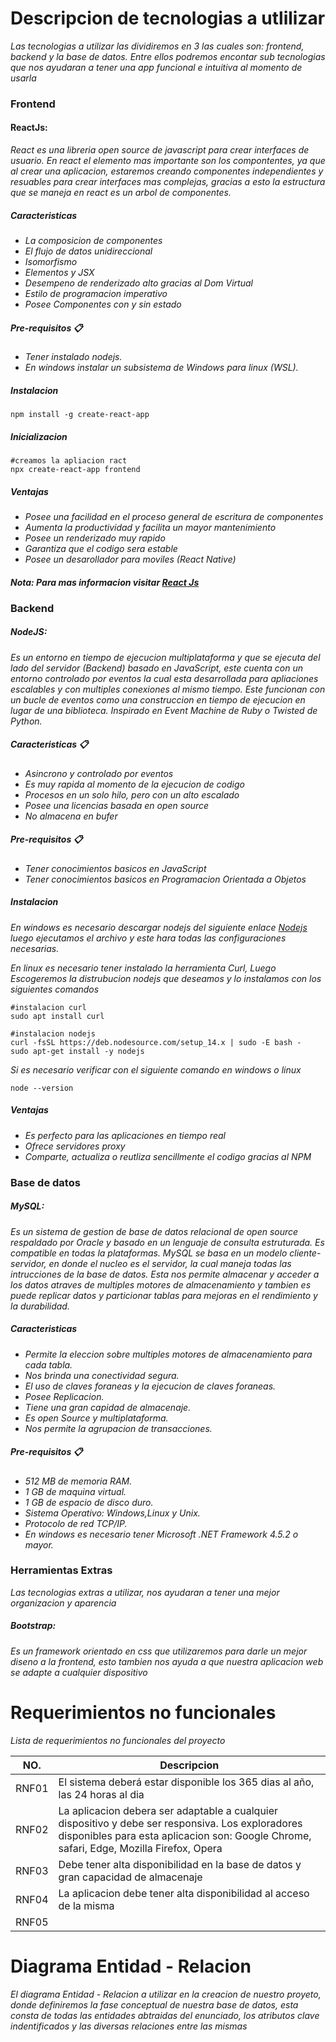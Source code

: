 # Descripcion de tecnologias a utlilizar
_Las tecnologias a utilizar las dividiremos en 3 las cuales son: frontend, backend y la base de datos. Entre ellos podremos encontar sub tecnologias que nos ayudaran a tener una app funcional e intuitiva al momento de usarla_
### Frontend
#### ReactJs: 
_React es una libreria open source de javascript para crear interfaces de usuario. En react el elemento mas importante son los compontentes, ya que al crear una aplicacion, estaremos creando componentes independientes y resuables para crear interfaces mas complejas, gracias a esto la estructura que se maneja en react es un arbol de componentes._
##### Caracteristicas 
- _La composicion de componentes_
- _El flujo de datos unidireccional_
- _Isomorfismo_
- _Elementos y JSX_
- _Desempeno de renderizado alto gracias al Dom Virtual_
- _Estilo de programacion imperativo_
- _Posee Componentes con y sin estado_

##### Pre-requisitos 📋
- _Tener instalado nodejs._
- _En windows instalar un subsistema de Windows para linux (WSL)._
##### Instalacion
###
```
npm install -g create-react-app
```
##### Inicializacion
###

```
#creamos la apliacion ract
npx create-react-app frontend
```
##### Ventajas 
- _Posee una facilidad en el proceso general de escritura  de componentes_
- _Aumenta la productividad y facilita un mayor mantenimiento_
- _Posee un renderizado muy rapido_
- _Garantiza que el codigo sera estable_
- _Posee un desarollador para moviles (React Native)_

##### Nota: Para mas informacion visitar [React Js](https://es.reactjs.org/)

### Backend
##### NodeJS: 
_Es un entorno en tiempo de ejecucion multiplataforma y que se ejecuta del lado del servidor (Backend) basado en JavaScript, este cuenta con un entorno controlado por eventos la cual esta desarrollada para apliaciones escalables y con multiples conexiones al mismo tiempo. Este funcionan con un bucle de eventos como una construccion en tiempo de ejecucion en lugar de una biblioteca. Inspirado en Event Machine de Ruby o Twisted de Python._ 
##### Caracteristicas 📋
- _Asincrono y controlado por eventos_
- _Es muy rapida al momento de la ejecucion de codigo_
- _Procesos en un solo hilo, pero con un alto escalado_
- _Posee una licencias basada en open source_
- _No almacena en bufer_
##### Pre-requisitos 📋
- _Tener conocimientos basicos en JavaScript_ 
- _Tener conocimientos basicos en Programacion Orientada a Objetos_
##### Instalacion
###
_En windows es necesario descargar nodejs del siguiente enlace [Nodejs](https://nodejs.org/es/download/) luego ejecutamos el archivo y este hara todas las configuraciones necesarias._

_En linux es necesario tener instalado la herramienta Curl, Luego Escogeremos la distrubucion nodejs que deseamos y lo instalamos con los siguientes comandos_
```
#instalacion curl
sudo apt install curl

#instalacion nodejs
curl -fsSL https://deb.nodesource.com/setup_14.x | sudo -E bash -
sudo apt-get install -y nodejs
```

 _Si es necesario verificar con el siguiente comando en windows o linux_
```
node --version
```

##### Ventajas 
- _Es perfecto para las aplicaciones en tiempo real_
- _Ofrece servidores proxy_
- _Comparte, actualiza o reutliza sencillmente el codigo gracias al NPM_

### Base de datos
##### MySQL:
_Es un sistema de gestion de base de datos relacional de open source respaldado por Oracle y basado en un lenguaje de consulta estruturada. Es compatible en todas la plataformas. MySQL se basa en un modelo cliente-servidor, en donde el nucleo es el servidor, la cual maneja todas las intrucciones de la base de datos. Esta nos permite almacenar y acceder a los datos atraves de multiples motores de almacenamiento y tambien es puede replicar datos y particionar tablas para mejoras en el rendimiento y la durabilidad._

##### Caracteristicas 
- _Permite la eleccion sobre multiples motores de almacenamiento para cada tabla._
- _Nos brinda una conectividad segura._
- _El uso de claves foraneas y la ejecucion de claves foraneas._
- _Posee Replicacion._
- _Tiene una gran capidad de almacenaje._
- _Es open Source y multiplataforma._
- _Nos permite la agrupacion de transacciones._

##### Pre-requisitos 📋
- _512 MB de memoria RAM._
- _1 GB de maquina virtual._
- _1 GB de espacio de disco duro._
- _Sistema Operativo: Windows,Linux y Unix._
- _Protocolo de red TCP/IP._
- _En windows es necesario tener Microsoft .NET Framework 4.5.2 o mayor._

### Herramientas Extras
_Las tecnologias extras a utilizar, nos ayudaran a tener una mejor organizacion y aparencia_
##### Bootstrap: 
_Es un framework orientado en css que utilizaremos para darle un mejor diseno a la frontend, esto tambien nos ayuda a que 
nuestra aplicacion web se adapte a cualquier dispositivo_


# Requerimientos no funcionales

_Lista de requerimientos no funcionales del proyecto_

|NO. | Descripcion|
|-----|------------|
|RNF01 | El sistema deberá estar disponible los 365 dias al año, las 24 horas al dia|
|RNF02 | La aplicacion debera ser adaptable a cualquier dispositivo y debe ser responsiva. Los exploradores disponibles para esta aplicacion son: Google Chrome, safari, Edge, Mozilla Firefox, Opera|
|RNF03 | Debe tener alta disponibilidad en la base de datos y gran capacidad de almacenaje|
|RNF04 | La aplicacion debe tener alta disponibilidad al acceso de la misma|
|RNF05 | 


# Diagrama Entidad - Relacion

_El diagrama Entidad - Relacion a utilizar en la creacion de nuestro proyeto, donde definiremos la fase conceptual de nuestra base de datos, esta consta de todas las entidades abtraidas del enunciado, los atributos clave indentificados y las diversas relaciones entre las mismas_